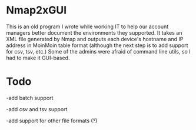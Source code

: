 # Nmap2xGUI

This is an old program I wrote while working IT to help our account managers better document the environments they supported. It takes an
XML file generated by Nmap and outputs each device's hostname and IP address in MoinMoin table format (although the next step 
is to add support for csv, tsv, etc.) Some of the admins were afraid of command line utils, so I had to make it GUI-based. 

# Todo

-add batch support

-add csv and tsv support

-add support for other file formats (?)
